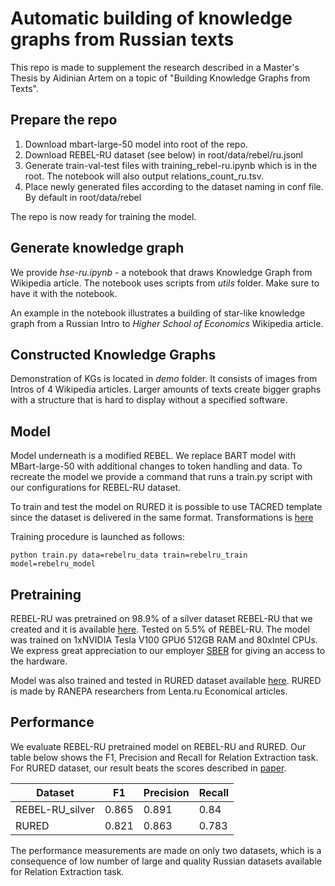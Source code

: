 # Automatic building of knowledge graphs from Russian texts
This repo is made to supplement the research described in a Master's Thesis by Aidinian Artem on a topic of "Building Knowledge Graphs from Texts".

## Prepare the repo
1) Download mbart-large-50 model into root of the repo.
2) Download REBEL-RU dataset (see below) in root/data/rebel/ru.jsonl
3) Generate train-val-test files with training_rebel-ru.ipynb which is in the root. The notebook will also output relations_count_ru.tsv.
4) Place newly generated files according to the dataset naming in conf file. By default in root/data/rebel

The repo is now ready for training the model.

## Generate knowledge graph
We provide *hse-ru.ipynb* - a notebook that draws Knowledge Graph from Wikipedia article.
The notebook uses scripts from *utils* folder. Make sure to have it with the notebook.

An example in the notebook illustrates a building of star-like knowledge graph from a Russian Intro to *Higher School of Economics* Wikipedia article.

## Constructed Knowledge Graphs
Demonstration of KGs is located in *demo* folder. It consists of images from Intros of 4 Wikipedia articles. Larger amounts of texts create bigger graphs with a structure that is hard to display without a specified software. 

## Model
Model underneath is a modified REBEL. We replace BART model with MBart-large-50 with additional changes to token handling and data. 
To recreate the model we provide a command that runs a train.py script with our configurations for REBEL-RU dataset.

To train and test the model on RURED it is possible to use TACRED template since the dataset is delivered in the same format. Transformations is [here](https://github.com/InstituteForIndustrialEconomics/rured/blob/master/convert_brat_to_tacred.py)

Training procedure is launched as follows:
```
python train.py data=rebelru_data train=rebelru_train model=rebelru_model
```

## Pretraining
REBEL-RU was pretrained on 98.9% of a silver dataset REBEL-RU that we created and it is available [here](https://huggingface.co/datasets/InfroLab/REBEL-RU). Tested on 5.5% of REBEL-RU.
The model was trained on 1xNVIDIA Tesla V100 GPUб 512GB RAM and 80xIntel CPUs. We express great appreciation to our employer [SBER](https://sber.ru/) for giving an access to the hardware.

Model was also trained and tested in RURED dataset available [here](https://github.com/InstituteForIndustrialEconomics/rured). RURED is made by RANEPA researchers from Lenta.ru Economical articles.

## Performance
We evaluate REBEL-RU pretrained model on REBEL-RU and RURED. Our table below shows the F1, Precision and Recall for Relation Extraction task.
For RURED dataset, our result beats the scores described in [paper](https://www.dialog-21.ru/media/5093/gordeevdiplusetal-031.pdf).

| Dataset         | F1    | Precision | Recall |
|-----------------|-------|-----------|--------|
| REBEL-RU_silver | 0.865 | 0.891     | 0.84   |
| RURED           | 0.821 | 0.863     | 0.783  |

The performance measurements are made on only two datasets, which is a consequence of low number of large and quality Russian datasets available for Relation Extraction task.
